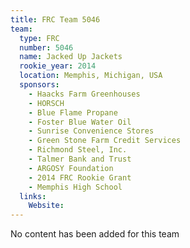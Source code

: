 ```yaml
---
title: FRC Team 5046
team:
  type: FRC
  number: 5046
  name: Jacked Up Jackets
  rookie_year: 2014
  location: Memphis, Michigan, USA
  sponsors:
    - Haacks Farm Greenhouses
    - HORSCH
    - Blue Flame Propane
    - Foster Blue Water Oil
    - Sunrise Convenience Stores
    - Green Stone Farm Credit Services
    - Richmond Steel, Inc.
    - Talmer Bank and Trust
    - ARGOSY Foundation
    - 2014 FRC Rookie Grant
    - Memphis High School
  links:
    Website: 
---
```

No content has been added for this team